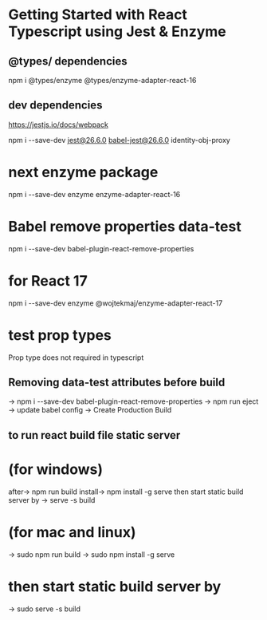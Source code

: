 # Getting Started with React Typescript using Jest & Enzyme

## @types/ dependencies

npm i @types/enzyme @types/enzyme-adapter-react-16

## dev dependencies

https://jestjs.io/docs/webpack

npm i --save-dev jest@26.6.0 babel-jest@26.6.0 identity-obj-proxy

# next enzyme package

npm i --save-dev enzyme enzyme-adapter-react-16

# Babel remove properties data-test

npm i --save-dev babel-plugin-react-remove-properties

# for React 17

npm i --save-dev enzyme @wojtekmaj/enzyme-adapter-react-17

# test prop types

Prop type does not required in typescript

## Removing data-test attributes before build

-> npm i --save-dev babel-plugin-react-remove-properties
-> npm run eject
-> update babel config
-> Create Production Build

## to run react build file static server

# (for windows)

after-> npm run build
install-> npm install -g serve
then start static build server by -> serve -s build

# (for mac and linux)

-> sudo npm run build
-> sudo npm install -g serve

# then start static build server by

-> sudo serve -s build

